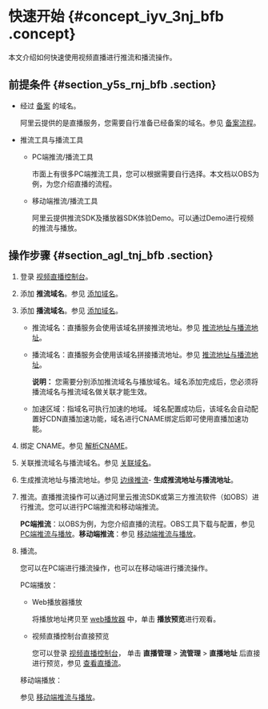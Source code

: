 # 快速开始 {#concept_iyv_3nj_bfb .concept}

本文介绍如何快速使用视频直播进行推流和播流操作。

## 前提条件 {#section_y5s_rnj_bfb .section}

-   经过 [备案](https://www.alibabacloud.com/zh/icp?spm=a2796.7919406.1097650.dznavsolutions13.430b6ecf2op4hR) 的域名。

    阿里云提供的是直播服务，您需要自行准备已经备案的域名。参见 [备案流程](https://www.alibabacloud.com/zh/icp?spm=a2796.7919406.1097650.dznavsolutions13.430b6ecf2op4hR)。


-   推流工具与播流工具
    -   PC端推流/播流工具

        市面上有很多PC端推流工具，您可以根据需要自行选择。本文档以OBS为例，为您介绍直播的流程。

    -   移动端推流/播流工具

        阿里云提供推流SDK及播放器SDK体验Demo。可以通过Demo进行视频的推流与播放。


## 操作步骤 {#section_agl_tnj_bfb .section}

1.  登录 [视频直播控制台](https://live.console.aliyun.com/?spm=5176.2020520107.1001.38.719a8383swVAvA#/live/domains)。
2.  添加 **推流域名**。参见 [添加域名](intl.zh-CN/用户指南/域名管理/管理域名/添加域名.md#)。
3.  添加 **播流域名**。参见 [添加域名](intl.zh-CN/用户指南/域名管理/管理域名/添加域名.md#)。

    -   推流域名：直播服务会使用该域名拼接推流地址。参见 [推流地址与播流地址](../../../../intl.zh-CN/用户指南/推播流配置/推流地址和播流地址/推流地址与播流地址（原画）.md#)。
    -   播流域名：直播服务会使用该域名拼接播流地址。参见 [推流地址与播流地址](../../../../intl.zh-CN/用户指南/推播流配置/推流地址和播流地址/推流地址与播流地址（原画）.md#)。

        **说明：** 您需要分别添加推流域名与播放域名。域名添加完成后，您必须将播流域名与推流域名做关联才能生效。

    -   加速区域：指域名可执行加速的地域。
    域名配置成功后，该域名会自动配置好CDN直播加速功能，域名进行CNAME绑定后即可使用直播加速功能。

4.  绑定 CNAME。参见 [解析CNAME](intl.zh-CN/用户指南/域名管理/解析CNAME.md#)。
5.  关联推流域名与播流域名。参见 [关联域名](intl.zh-CN/用户指南/域名管理/管理域名/关联域名.md#)。
6.  生成推流地址与播流地址。参见 [边缘推流](intl.zh-CN/用户指南/推播流配置/配置边缘推流.md#)- **生成推流地址与播流地址**。
7.  推流。直播推流操作可以通过阿里云推流SDK或第三方推流软件（如OBS）进行推流。您可以进行PC端推流和移动端推流。

    **PC端推流**：以OBS为例，为您介绍直播的流程。OBS工具下载与配置，参见 [PC端推流与播放](../../../../intl.zh-CN/用户指南/推播流配置/PC端推流与播放.md#)。**移动端推流**：参见 [移动端推流与播放](../../../../intl.zh-CN/用户指南/推播流配置/移动端推流与播放.md#)。

8.  播流。

    您可以在PC端进行播流操作，也可以在移动端进行播流操作。

    PC端播放：

    -   Web播放器播放

        将播放地址拷贝至 [web播放器](https://player.alicdn.com/aliplayer/setting/setting.html) 中，单击 **播放预览**进行观看。

         

    -   视频直播控制台直接预览

        您可以登录 [视频直播控制台](https://live.console.aliyun.com/?spm=a2c4g.11186623.2.19.5c9b2853O7ygFB#/live/domains)， 单击 **直播管理** \> **流管理** \> **直播地址** 后直接进行预览，参见 [查看直播流](intl.zh-CN/用户指南/直播流管理/查看直播流.md#)。

    移动端播放：

    参见 [移动端推流与播放](../../../../intl.zh-CN/用户指南/推播流配置/移动端推流与播放.md#)。


